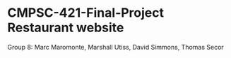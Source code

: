# CMPSC-421-Final-Project Restaurant website

Group 8: Marc Maromonte, Marshall Utiss, David Simmons, Thomas Secor
